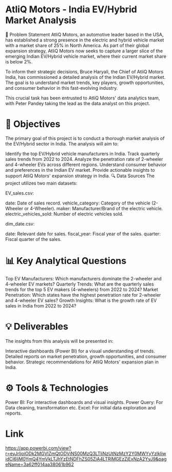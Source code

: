 # AtliQ Motors - India EV/Hybrid Market Analysis
🚗 Problem Statement
AtliQ Motors, an automotive leader based in the USA, has established a strong presence in the electric and hybrid vehicle market with a market share of 25% in North America. As part of their global expansion strategy, AtliQ Motors now seeks to capture a larger slice of the emerging Indian EV/Hybrid vehicle market, where their current market share is below 2%.

To inform their strategic decisions, Bruce Haryali, the Chief of AtliQ Motors India, has commissioned a detailed analysis of the Indian EV/Hybrid market. The goal is to understand market trends, key players, growth opportunities, and consumer behavior in this fast-evolving industry.

This crucial task has been entrusted to AtliQ Motors' data analytics team, with Peter Pandey taking the lead as the data analyst on this project.

# 🎯 Objectives
The primary goal of this project is to conduct a thorough market analysis of the EV/Hybrid sector in India. The analysis will aim to:

Identify the top EV/Hybrid vehicle manufacturers in India.
Track quarterly sales trends from 2022 to 2024.
Analyze the penetration rate of 2-wheeler and 4-wheeler EVs across different regions.
Understand consumer behavior and preferences in the Indian EV market.
Provide actionable insights to support AtliQ Motors' expansion strategy in India.
🔍 Data Sources
The project utilizes two main datasets:

 EV_sales.csv:

date: Date of sales record.
vehicle_category: Category of the vehicle (2-Wheeler or 4-Wheeler).
maker: Manufacturer/Brand of the electric vehicle.
electric_vehicles_sold: Number of electric vehicles sold.

dim_date.csv:

date: Relevant date for sales.
fiscal_year: Fiscal year of the sales.
quarter: Fiscal quarter of the sales.
# 📊 Key Analytical Questions
Top EV Manufacturers: Which manufacturers dominate the 2-wheeler and 4-wheeler EV markets?
Quarterly Trends: What are the quarterly sales trends for the top 5 EV makers (4-wheelers) from 2022 to 2024?
Market Penetration: Which states have the highest penetration rate for 2-wheeler and 4-wheeler EV sales?
Growth Insights: What is the growth rate of EV sales in India from 2022 to 2024?
# 💡 Deliverables
The insights from this analysis will be presented in:

Interactive dashboards (Power BI) for a visual understanding of trends.
Detailed reports on market penetration, growth opportunities, and consumer behavior.
Strategic recommendations for AtliQ Motors' expansion plan in India.
# ⚙️ Tools & Technologies
Power BI: For interactive dashboards and visual insights.
Power Query: For Data cleaning, transformation etc.
Excel: For initial data exploration and reports.

# Link
https://app.powerbi.com/view?r=eyJrIjoiODk2MGVlZmQtODViNS00MzQ3LTliNzUtNzMzY2Y0MWYyYzlkIiwidCI6IjM0YmQ4YmVkLTJhYzEtNDFhZS05ZjA4LTRlMGEzZjExNzA2YyJ9&pageName=3a62ff014aa38061b962

